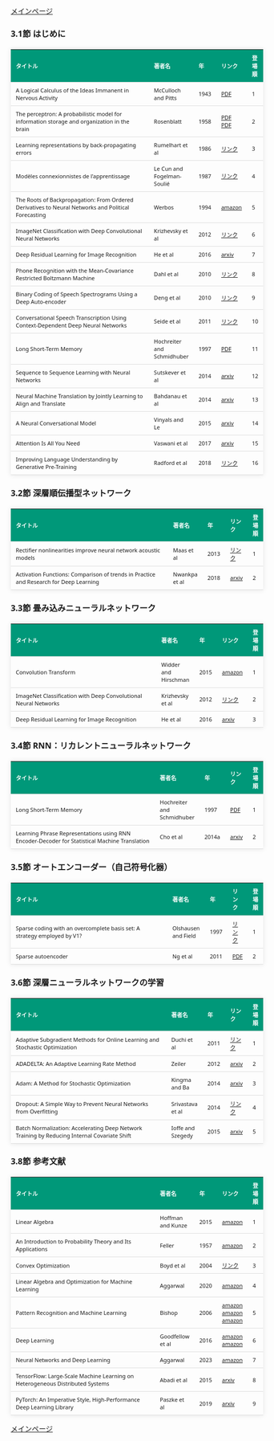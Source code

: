 
<html lang="ja">
<head>
<meta charset="UTF-8">
<title>参考文献リスト</title>
<link rel="stylesheet" type="text/css" href="https://cdn.datatables.net/1.10.24/css/jquery.dataTables.css">
<script type="text/javascript" src="https://code.jquery.com/jquery-3.5.1.js"></script>
<script type="text/javascript" src="https://cdn.datatables.net/1.10.24/js/jquery.dataTables.js"></script>
<style>
    body {
        font-family: 'Verdana', 'Segoe UI', Tahoma, Geneva, Verdana, sans-serif;
    }
    table {
        width: 100%;
        max-width: 100%;
        border-collapse: collapse;
        margin-top: 20px;
        box-shadow: 0 0 10px rgba(0, 0, 0, 0.1);
    }
    th, td {
        padding: 8px 10px;
        text-align: left;
        border-bottom: 1px solid #ddd;
        font-size: 11px;
    }
    th {
        background-color: #009879;
        color: #ffffff;
    }
    tr:hover {
        background-color: #f5f5f5;
    }
    /* 1番目の列の幅を70%に設定 */
    table.display td:nth-child(1),
    table.display th:nth-child(1) {
        width: 70%;
    }

    /* 2番目の列の幅を25%に設定 */
    table.display td:nth-child(2),
    table.display th:nth-child(2) {
        width: 25%;
    }

</style>
</head>
<body>

<a href="../">メインページ</a>

<h3>3.1節 はじめに</h3>
<table class="dataframe display">
  <thead>
    <tr style="text-align: right;">
      <th>タイトル</th>
      <th>著者名</th>
      <th>年</th>
      <th>リンク</th>
      <th>登場順</th>
    </tr>
  </thead>
  <tbody>
    <tr>
      <td>A Logical Calculus of the Ideas Immanent in Nervous Activity</td>
      <td>McCulloch and Pitts</td>
      <td>1943</td>
      <td><a href="https://home.csulb.edu/~cwallis/382/readings/482/mccolloch.logical.calculus.ideas.1943.pdf" target="_blank">PDF</a></td>
      <td>1</td>
    </tr>
    <tr>
      <td>The perceptron: A probabilistic model for information storage and organization in the brain</td>
      <td>Rosenblatt</td>
      <td>1958</td>
      <td><a href="https://134.208.26.59/INA/A%20probabilistic%20model.pdf" target="_blank">PDF</a><br><a href="https://pdfs.semanticscholar.org/865f/b2cfe6fdb7af2c663ef346ea05889f237108.pdf" target="_blank">PDF</a></td>
      <td>2</td>
    </tr>
    <tr>
      <td>Learning representations by back-propagating errors</td>
      <td>Rumelhart et al</td>
      <td>1986</td>
      <td><a href="https://www.semanticscholar.org/paper/Learning-representations-by-back-propagating-errors-Rumelhart-Hinton/052b1d8ce63b07fec3de9dbb583772d860b7c769" target="_blank">リンク</a></td>
      <td>3</td>
    </tr>
    <tr>
      <td>Modèles connexionnistes de l'apprentissage</td>
      <td>Le Cun and Fogelman-Soulié</td>
      <td>1987</td>
      <td><a href="https://www.persee.fr/doc/intel_0769-4113_1987_num_2_1_1804" target="_blank">リンク</a></td>
      <td>4</td>
    </tr>
    <tr>
      <td>The Roots of Backpropagation: From Ordered Derivatives to Neural Networks and Political Forecasting</td>
      <td>Werbos</td>
      <td>1994</td>
      <td><a href="https://www.amazon.co.jp/dp/0471598976" target="_blank">amazon</a></td>
      <td>5</td>
    </tr>
    <tr>
      <td>ImageNet Classification with Deep Convolutional Neural Networks</td>
      <td>Krizhevsky et al</td>
      <td>2012</td>
      <td><a href="https://papers.nips.cc/paper_files/paper/2012/hash/c399862d3b9d6b76c8436e924a68c45b-Abstract.html" target="_blank">リンク</a></td>
      <td>6</td>
    </tr>
    <tr>
      <td>Deep Residual Learning for Image Recognition</td>
      <td>He et al</td>
      <td>2016</td>
      <td><a href="https://arxiv.org/abs/1512.03385" target="_blank">arxiv</a></td>
      <td>7</td>
    </tr>
    <tr>
      <td>Phone Recognition with the Mean-Covariance Restricted Boltzmann Machine</td>
      <td>Dahl et al</td>
      <td>2010</td>
      <td><a href="https://papers.nips.cc/paper_files/paper/2010/hash/b73ce398c39f506af761d2277d853a92-Abstract.html" target="_blank">リンク</a></td>
      <td>8</td>
    </tr>
    <tr>
      <td>Binary Coding of Speech Spectrograms Using a Deep Auto-encoder</td>
      <td>Deng et al</td>
      <td>2010</td>
      <td><a href="https://www.microsoft.com/en-us/research/publication/binary-coding-of-speech-spectrograms-using-a-deep-auto-encoder/" target="_blank">リンク</a></td>
      <td>9</td>
    </tr>
    <tr>
      <td>Conversational Speech Transcription Using Context-Dependent Deep Neural Networks</td>
      <td>Seide et al</td>
      <td>2011</td>
      <td><a href="https://www.isca-archive.org/interspeech_2011/seide11_interspeech.html" target="_blank">リンク</a></td>
      <td>10</td>
    </tr>
    <tr>
      <td>Long Short-Term Memory</td>
      <td>Hochreiter and Schmidhuber</td>
      <td>1997</td>
      <td><a href="https://www.bioinf.jku.at/publications/older/2604.pdf" target="_blank">PDF</a></td>
      <td>11</td>
    </tr>
    <tr>
      <td>Sequence to Sequence Learning with Neural Networks</td>
      <td>Sutskever et al</td>
      <td>2014</td>
      <td><a href="https://arxiv.org/abs/1409.3215" target="_blank">arxiv</a></td>
      <td>12</td>
    </tr>
    <tr>
      <td>Neural Machine Translation by Jointly Learning to Align and Translate</td>
      <td>Bahdanau et al</td>
      <td>2014</td>
      <td><a href="https://arxiv.org/abs/1409.0473" target="_blank">arxiv</a></td>
      <td>13</td>
    </tr>
    <tr>
      <td>A Neural Conversational Model</td>
      <td>Vinyals and Le</td>
      <td>2015</td>
      <td><a href="https://arxiv.org/abs/1506.05869" target="_blank">arxiv</a></td>
      <td>14</td>
    </tr>
    <tr>
      <td>Attention Is All You Need</td>
      <td>Vaswani et al</td>
      <td>2017</td>
      <td><a href="https://arxiv.org/abs/1706.03762" target="_blank">arxiv</a></td>
      <td>15</td>
    </tr>
    <tr>
      <td>Improving Language Understanding by Generative Pre-Training</td>
      <td>Radford et al</td>
      <td>2018</td>
      <td><a href="https://paperswithcode.com/paper/improving-language-understanding-by" target="_blank">リンク</a></td>
      <td>16</td>
    </tr>
  </tbody>
</table>
<h3>3.2節 深層順伝播型ネットワーク</h3>
<table class="dataframe display">
  <thead>
    <tr style="text-align: right;">
      <th>タイトル</th>
      <th>著者名</th>
      <th>年</th>
      <th>リンク</th>
      <th>登場順</th>
    </tr>
  </thead>
  <tbody>
    <tr>
      <td>Rectifier nonlinearities improve neural network acoustic models</td>
      <td>Maas et al</td>
      <td>2013</td>
      <td><a href="https://www.stateoftheart.ai/papers/73d06dc5-1953-41bb-be13-71102341b93e" target="_blank">リンク</a></td>
      <td>1</td>
    </tr>
    <tr>
      <td>Activation Functions: Comparison of trends in Practice and Research for Deep Learning</td>
      <td>Nwankpa et al</td>
      <td>2018</td>
      <td><a href="https://arxiv.org/abs/1811.03378" target="_blank">arxiv</a></td>
      <td>2</td>
    </tr>
  </tbody>
</table>
<h3>3.3節 畳み込みニューラルネットワーク</h3>
<table class="dataframe display">
  <thead>
    <tr style="text-align: right;">
      <th>タイトル</th>
      <th>著者名</th>
      <th>年</th>
      <th>リンク</th>
      <th>登場順</th>
    </tr>
  </thead>
  <tbody>
    <tr>
      <td>Convolution Transform</td>
      <td>Widder and Hirschman</td>
      <td>2015</td>
      <td><a href="https://www.amazon.co.jp/dp/0691626928" target="_blank">amazon</a></td>
      <td>1</td>
    </tr>
    <tr>
      <td>ImageNet Classification with Deep Convolutional Neural Networks</td>
      <td>Krizhevsky et al</td>
      <td>2012</td>
      <td><a href="https://papers.nips.cc/paper_files/paper/2012/hash/c399862d3b9d6b76c8436e924a68c45b-Abstract.html" target="_blank">リンク</a></td>
      <td>2</td>
    </tr>
    <tr>
      <td>Deep Residual Learning for Image Recognition</td>
      <td>He et al</td>
      <td>2016</td>
      <td><a href="https://arxiv.org/abs/1512.03385" target="_blank">arxiv</a></td>
      <td>3</td>
    </tr>
  </tbody>
</table>
<h3>3.4節 RNN：リカレントニューラルネットワーク</h3>
<table class="dataframe display">
  <thead>
    <tr style="text-align: right;">
      <th>タイトル</th>
      <th>著者名</th>
      <th>年</th>
      <th>リンク</th>
      <th>登場順</th>
    </tr>
  </thead>
  <tbody>
    <tr>
      <td>Long Short-Term Memory</td>
      <td>Hochreiter and Schmidhuber</td>
      <td>1997</td>
      <td><a href="https://www.bioinf.jku.at/publications/older/2604.pdf" target="_blank">PDF</a></td>
      <td>1</td>
    </tr>
    <tr>
      <td>Learning Phrase Representations using RNN Encoder-Decoder for Statistical Machine Translation</td>
      <td>Cho et al</td>
      <td>2014a</td>
      <td><a href="https://arxiv.org/abs/1406.1078" target="_blank">arxiv</a></td>
      <td>2</td>
    </tr>
  </tbody>
</table>
<h3>3.5節 オートエンコーダー（自己符号化器）</h3>
<table class="dataframe display">
  <thead>
    <tr style="text-align: right;">
      <th>タイトル</th>
      <th>著者名</th>
      <th>年</th>
      <th>リンク</th>
      <th>登場順</th>
    </tr>
  </thead>
  <tbody>
    <tr>
      <td>Sparse coding with an overcomplete basis set: A strategy employed by V1?</td>
      <td>Olshausen and Field</td>
      <td>1997</td>
      <td><a href="https://www.sciencedirect.com/science/article/pii/S0042698997001697" target="_blank">リンク</a></td>
      <td>1</td>
    </tr>
    <tr>
      <td>Sparse autoencoder</td>
      <td>Ng et al</td>
      <td>2011</td>
      <td><a href="https://web.stanford.edu/class/cs294a/sparseAutoencoder_2011new.pdf" target="_blank">PDF</a></td>
      <td>2</td>
    </tr>
  </tbody>
</table>
<h3>3.6節 深層ニューラルネットワークの学習</h3>
<table class="dataframe display">
  <thead>
    <tr style="text-align: right;">
      <th>タイトル</th>
      <th>著者名</th>
      <th>年</th>
      <th>リンク</th>
      <th>登場順</th>
    </tr>
  </thead>
  <tbody>
    <tr>
      <td>Adaptive Subgradient Methods for Online Learning and Stochastic Optimization</td>
      <td>Duchi et al</td>
      <td>2011</td>
      <td><a href="https://jmlr.org/papers/v12/duchi11a.html" target="_blank">リンク</a></td>
      <td>1</td>
    </tr>
    <tr>
      <td>ADADELTA: An Adaptive Learning Rate Method</td>
      <td>Zeiler</td>
      <td>2012</td>
      <td><a href="https://arxiv.org/abs/1212.5701" target="_blank">arxiv</a></td>
      <td>2</td>
    </tr>
    <tr>
      <td>Adam: A Method for Stochastic Optimization</td>
      <td>Kingma and Ba</td>
      <td>2014</td>
      <td><a href="https://arxiv.org/abs/1412.6980" target="_blank">arxiv</a></td>
      <td>3</td>
    </tr>
    <tr>
      <td>Dropout: A Simple Way to Prevent Neural Networks from Overfitting</td>
      <td>Srivastava et al</td>
      <td>2014</td>
      <td><a href="https://dl.acm.org/doi/pdf/10.5555/2627435.2670313" target="_blank">リンク</a></td>
      <td>4</td>
    </tr>
    <tr>
      <td>Batch Normalization: Accelerating Deep Network Training by Reducing Internal Covariate Shift</td>
      <td>Ioffe and Szegedy</td>
      <td>2015</td>
      <td><a href="https://arxiv.org/abs/1502.03167" target="_blank">arxiv</a></td>
      <td>5</td>
    </tr>
  </tbody>
</table>
<h3>3.8節 参考文献</h3>
<table class="dataframe display">
  <thead>
    <tr style="text-align: right;">
      <th>タイトル</th>
      <th>著者名</th>
      <th>年</th>
      <th>リンク</th>
      <th>登場順</th>
    </tr>
  </thead>
  <tbody>
    <tr>
      <td>Linear Algebra</td>
      <td>Hoffman and Kunze</td>
      <td>2015</td>
      <td><a href="https://www.amazon.co.jp/dp/9332550077" target="_blank">amazon</a></td>
      <td>1</td>
    </tr>
    <tr>
      <td>An Introduction to Probability Theory and Its Applications</td>
      <td>Feller</td>
      <td>1957</td>
      <td><a href="https://www.amazon.co.jp/dp/0471257087" target="_blank">amazon</a></td>
      <td>2</td>
    </tr>
    <tr>
      <td>Convex Optimization</td>
      <td>Boyd et al</td>
      <td>2004</td>
      <td><a href="https://web.stanford.edu/~boyd/cvxbook/" target="_blank">リンク</a></td>
      <td>3</td>
    </tr>
    <tr>
      <td>Linear Algebra and Optimization for Machine Learning</td>
      <td>Aggarwal</td>
      <td>2020</td>
      <td><a href="https://www.amazon.co.jp/dp/3030403432" target="_blank">amazon</a></td>
      <td>4</td>
    </tr>
    <tr>
      <td>Pattern Recognition and Machine Learning</td>
      <td>Bishop</td>
      <td>2006</td>
      <td><a href="https://www.amazon.co.jp/dp/0387310738" target="_blank">amazon</a><br><a href="https://www.amazon.co.jp/dp/4621061224" target="_blank">amazon</a><br><a href="https://www.amazon.co.jp/dp/4621061240" target="_blank">amazon</a></td>
      <td>5</td>
    </tr>
    <tr>
      <td>Deep Learning</td>
      <td>Goodfellow et al</td>
      <td>2016</td>
      <td><a href="https://www.amazon.co.jp/dp/0262035618" target="_blank">amazon</a><br><a href="https://www.amazon.co.jp/dp/4048930621" target="_blank">amazon</a></td>
      <td>6</td>
    </tr>
    <tr>
      <td>Neural Networks and Deep Learning</td>
      <td>Aggarwal</td>
      <td>2023</td>
      <td><a href="https://www.amazon.co.jp/dp/3031296419" target="_blank">amazon</a></td>
      <td>7</td>
    </tr>
    <tr>
      <td>TensorFlow: Large-Scale Machine Learning on Heterogeneous Distributed Systems</td>
      <td>Abadi et al</td>
      <td>2015</td>
      <td><a href="https://arxiv.org/abs/1603.04467" target="_blank">arxiv</a></td>
      <td>8</td>
    </tr>
    <tr>
      <td>PyTorch: An Imperative Style, High-Performance Deep Learning Library</td>
      <td>Paszke et al</td>
      <td>2019</td>
      <td><a href="https://arxiv.org/abs/1912.01703" target="_blank">arxiv</a></td>
      <td>9</td>
    </tr>
  </tbody>
</table>

<script>
$(document).ready(function() {
    $('.display').DataTable({
     "lengthChange": false,  // Show 10 entriesの選択機能を非表示にする
     "pageLength": 25,  // ページごとに表示する行数を20行に設定
     "info": false,  // "Showing 1 to X of Y entries" の情報テキストを非表示にする
     "order": [],
     "searching": false
    });
});
</script>

<a href="../">メインページ</a>

</body>
</html>